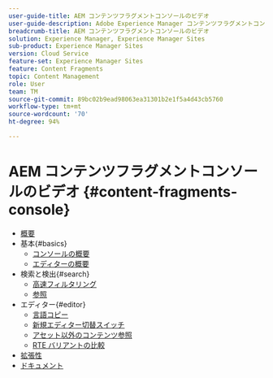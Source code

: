 ```yaml
---
user-guide-title: AEM コンテンツフラグメントコンソールのビデオ
user-guide-description: Adobe Experience Manager コンテンツフラグメントコンソールのビデオのコレクションです。
breadcrumb-title: AEM コンテンツフラグメントコンソールのビデオ
solution: Experience Manager, Experience Manager Sites
sub-product: Experience Manager Sites
version: Cloud Service
feature-set: Experience Manager Sites
feature: Content Fragments
topic: Content Management
role: User
team: TM
source-git-commit: 89bc02b9ead98063ea31301b2e1f5a4d43cb5760
workflow-type: tm+mt
source-wordcount: '70'
ht-degree: 94%

---
```



# AEM コンテンツフラグメントコンソールのビデオ {#content-fragments-console}

+ [概要](overview.md)
+ 基本{#basics}
   + [コンソールの概要](./basics/content-fragments-console.md)
   + [エディターの概要](./basics/content-fragment-editor.md)
+ 検索と検出{#search}
   + [高速フィルタリング](search/fast-filtering.md)
   + [参照](search/references.md)
+ エディター{#editor}
   + [言語コピー](editor/language-copies.md)
   + [新規エディター切替スイッチ](editor/new-editor-toggle.md)
   + [アセット以外のコンテンツ参照](editor/non-asset-content-references.md)
   + [RTE バリアントの比較](editor/rte-variant-compare.md)
+ [拡張性](https://experienceleague.adobe.com/docs/experience-manager-learn/cloud-service/developing/extensibility/content-fragments/overview.html?lang=ja)
+ [ドキュメント](https://experienceleague.adobe.com/docs/experience-manager-cloud-service/content/sites/administering/content-fragments/content-fragments-console.html?lang=ja)
